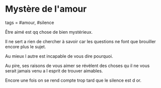 # Mystère de l'amour
tags = #amour, #silence

Être aimé est qq chose de bien mystérieux. 

Il ne sert a rien de chercher à savoir car les questions ne font que brouiller encore plus le sujet. 

Au mieux l autre est incapable de vous dire pourquoi. 

Au pire, ses raisons de vous aimer se révèlent des choses qu il ne vous serait jamais venu a l esprit de trouver aimables. 

Encore une fois on se rend compte trop tard que le silence est d or.

